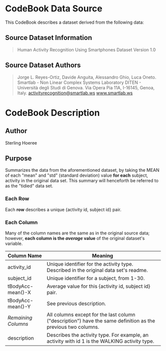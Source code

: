 # CodeBook Data Source
This CodeBook describes a dataset derived from the following data:

## Source Dataset Information
> Human Activity Recognition Using Smartphones Dataset
> Version 1.0

## Source Dataset Authors
> Jorge L. Reyes-Ortiz, Davide Anguita, Alessandro Ghio, Luca Oneto.
> Smartlab - Non Linear Complex Systems Laboratory
> DITEN - Università degli Studi di Genova.
> Via Opera Pia 11A, I-16145, Genoa, Italy.
> activityrecognition@smartlab.ws
> www.smartlab.ws

# CodeBook Description
## Author
Sterling Hoeree
## Purpose
Summarizes the data from the aforementioned dataset, by taking the MEAN of each "mean" and "std" (standard deviation) value
**for each** subject, activity in the original data set. This summary will henceforth be referred to as the "tidied" data set.

### Each Row
Each **row** describes a unique {activity id, subject id} pair. 

### Each Column
Many of the column names are the same as in the original source data; however, **each column is the *average* value** of the original dataset's variable.

| Column Name | Meaning |
| ----------- | ------- |
| activity_id | Unique identifier for the activity type. Described in the original data set's readme. | 
| subject_id | Unique identifier for a subject, from 1-30. | 
| tBodyAcc-mean()-X | Average value for this {activity id, subject id} pair. |  
| tBodyAcc-mean()-Y | See previous description. |
| *Remaining Columns* | All columns except for the last column ("description") have the same definition as the previous two columns. |
| description | Describes the activity type. For example, an activity with id 1 is the WALKING activity type. | 


